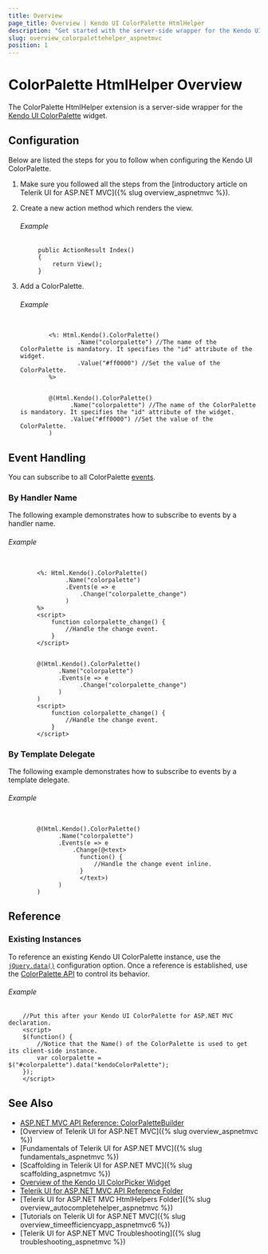 ```yaml
---
title: Overview
page_title: Overview | Kendo UI ColorPalette HtmlHelper
description: "Get started with the server-side wrapper for the Kendo UI ColorPalette widget for ASP.NET MVC."
slug: overview_colorpalettehelper_aspnetmvc
position: 1
---
```


# ColorPalette HtmlHelper Overview

The ColorPalette HtmlHelper extension is a server-side wrapper for the [Kendo UI ColorPalette](http://docs.telerik.com/kendo-ui/api/javascript/ui/colorpalette) widget.

## Configuration

Below are listed the steps for you to follow when configuring the Kendo UI ColorPalette.

1. Make sure you followed all the steps from the [introductory article on Telerik UI for ASP.NET MVC]({% slug overview_aspnetmvc %}).

1. Create a new action method which renders the view.

    ###### Example

            public ActionResult Index()
            {
                return View();
            }

1. Add a ColorPalette.

    ###### Example

    ```tab-ASPX

            <%: Html.Kendo().ColorPalette()
                    .Name("colorpalette") //The name of the ColorPalette is mandatory. It specifies the "id" attribute of the widget.
                    .Value("#ff0000") //Set the value of the ColorPalette.
            %>
    ```
    ```tab-Razor

            @(Html.Kendo().ColorPalette()
                  .Name("colorpalette") //The name of the ColorPalette is mandatory. It specifies the "id" attribute of the widget.
                  .Value("#ff0000") //Set the value of the ColorPalette.
            )
    ```

## Event Handling

You can subscribe to all ColorPalette [events](http://docs.telerik.com/kendo-ui/api/javascript/ui/colorpalette#events).

### By Handler Name

The following example demonstrates how to subscribe to events by a handler name.

###### Example

```tab-ASPX

        <%: Html.Kendo().ColorPalette()
                .Name("colorpalette")
                .Events(e => e
                    .Change("colorpalette_change")
                )
        %>
        <script>
            function colorpalette_change() {
                //Handle the change event.
            }
        </script>
```
```tab-Razor

        @(Html.Kendo().ColorPalette()
              .Name("colorpalette")
              .Events(e => e
                    .Change("colorpalette_change")
              )
        )
        <script>
            function colorpalette_change() {
                //Handle the change event.
            }
        </script>
```

### By Template Delegate

The following example demonstrates how to subscribe to events by a template delegate.

###### Example

```tab-Razor

        @(Html.Kendo().ColorPalette()
              .Name("colorpalette")
              .Events(e => e
                  .Change(@<text>
                    function() {
                        //Handle the change event inline.
                    }
                    </text>)
              )
        )
```

## Reference

### Existing Instances

To reference an existing Kendo UI ColorPalette instance, use the [`jQuery.data()`](http://api.jquery.com/jQuery.data/) configuration option. Once a reference is established, use the [ColorPalette API](http://docs.telerik.com/kendo-ui/api/javascript/ui/colorpalette#methods) to control its behavior.

###### Example

        //Put this after your Kendo UI ColorPalette for ASP.NET MVC declaration.
        <script>
        $(function() {
            //Notice that the Name() of the ColorPalette is used to get its client-side instance.
            var colorpalette = $("#colorpalette").data("kendoColorPalette");
        });
        </script>

## See Also

* [ASP.NET MVC API Reference: ColorPaletteBuilder](http://docs.telerik.com/aspnet-mvc/api/Kendo.Mvc.UI.Fluent/ColorPaletteBuilder)
* [Overview of Telerik UI for ASP.NET MVC]({% slug overview_aspnetmvc %})
* [Fundamentals of Telerik UI for ASP.NET MVC]({% slug fundamentals_aspnetmvc %})
* [Scaffolding in Telerik UI for ASP.NET MVC]({% slug scaffolding_aspnetmvc %})
* [Overview of the Kendo UI ColorPicker Widget](http://docs.telerik.com/kendo-ui/controls/editors/colorpicker/overview)
* [Telerik UI for ASP.NET MVC API Reference Folder](http://docs.telerik.com/kendo-ui/api/Kendo.Mvc/AggregateFunction)
* [Telerik UI for ASP.NET MVC HtmlHelpers Folder]({% slug overview_autocompletehelper_aspnetmvc %})
* [Tutorials on Telerik UI for ASP.NET MVC]({% slug overview_timeefficiencyapp_aspnetmvc6 %})
* [Telerik UI for ASP.NET MVC Troubleshooting]({% slug troubleshooting_aspnetmvc %})
